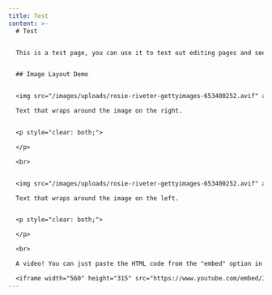 ```yaml
---
title: Test
content: >-
  # Test


  This is a test page, you can use it to test out editing pages and seeing how your changes look once published. It uses markdown as syntax and can run HTML too. You can have as much content here as you want, so feel free to leave samples here for reference, or remove them if they won't be needed again.


  ## Image Layout Demo


  <img src="/images/uploads/rosie-riveter-gettyimages-653400252.avif" alt="Description" style="float: left; margin-right: 15px; width: 50%;">

  Text that wraps around the image on the right.


  <p style="clear: both;">

  </p>

  <br>


  <img src="/images/uploads/rosie-riveter-gettyimages-653400252.avif" alt="Description" style="float: right; margin-left: 15px; width: 50%;">

  Text that wraps around the image on the left.


  <p style="clear: both;">

  </p>

  <br>

  A video! You can just paste the HTML code from the "embed" option in youtube:

  <iframe width="560" height="315" src="https://www.youtube.com/embed/JXOxR8Z4h8k?si=N28gFNu3FyBDbcPC" title="YouTube video player" frameborder="0" allow="accelerometer; autoplay; clipboard-write; encrypted-media; gyroscope; picture-in-picture; web-share" referrerpolicy="strict-origin-when-cross-origin" allowfullscreen></iframe>
---
```


